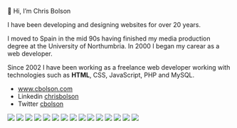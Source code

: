 👋 Hi, I’m Chris Bolson

I have been developing and designing websites for over 20 years.

I moved to Spain in the mid 90s having finished my media production degree at the University of Northumbria. 
In 2000 I began my carear as a web developer.

Since 2002 I have been working as a freelance web developer working with technologies such as <strong>HTML</strong>, CSS, JavaScript, PHP and MySQL.


- www.cbolson.com
- Linkedin [chrisbolson](https://www.linkedin.com/in/chrisbolson/)
- Twitter [cbolson](https://twitter.com/cbolson)


 <div>
    <img src="https://img.shields.io/badge/HTML5-DDDDDD?style=for-the-badge&logo=html5&logoColor=E34F26?"/>
    <img src="https://img.shields.io/badge/CSS3-DDDDDD?style=for-the-badge&logo=css3&logoColor=1572B6"/>
   <!-- <img src="https://img.shields.io/badge/TailwindCss-06B6D4?style=for-the-badge&logo=tailwindcss&logoColor=white"/>-->
    <img src="https://img.shields.io/badge/JavaScript-DDDDDD?style=for-the-badge&logo=javascript&logoColor=F7DF1E" />
    <img src="https://img.shields.io/badge/TypeScript-DDDDDD?style=for-the-badge&logo=typescript&logoColor=#3178C6" />
  <img src="https://img.shields.io/badge/jQuery-DDDDDD?style=for-the-badge&logo=javascript&logoColor=0769AD" />
    <img src="https://img.shields.io/badge/PHP-DDDDDD?style=for-the-badge&logo=php&logoColor=777BB4" />
    <img src="https://img.shields.io/badge/MySQL-DDDDDD?style=for-the-badge&logo=mysql&logoColor=005C84"/>
    <img src="https://img.shields.io/badge/React-DDDDDD?style=for-the-badge&logo=react&logoColor=61DAFB"/>
    <img src="https://img.shields.io/badge/GitHub-DDDDDD?style=for-the-badge&logo=github&logoColor=181717"/>
    <img src="https://img.shields.io/badge/Git-DDDDDD?style=for-the-badge&logo=git&logoColor=F05032"/>
    <img src="https://img.shields.io/badge/Sass-DDDDDD?style=for-the-badge&logo=sass&logoColor=CC6699"/>
    <img src="https://img.shields.io/badge/Tailwind-DDDDDD?style=for-the-badge&logo=tailwind&logoColor=06B6D4"/>
    <img src="https://img.shields.io/badge/Figma-DDDDDD?style=for-the-badge&logo=figma&logoColor=F24E1E"/>
    <img src="https://img.shields.io/badge/Affinity Designer-DDDDDD?style=for-the-badge&logo=affinitydesigner&logoColor=1B72BE"/>
    <img src="https://img.shields.io/badge/ASP-DDDDDD?style=for-the-badge&logo=asp&logoColor=1B72BE"/>
 </div>

<!---
cbolson/cbolson is a ✨ special ✨ repository because its `README.md` (this file) appears on your GitHub profile.
You can click the Preview link to take a look at your changes.
--->
